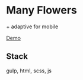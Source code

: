 # Many Flowers

\+ adaptive for mobile

[Demo](https://serbeean.github.io/many-flowers/)

## Stack
gulp, html, scss, js
